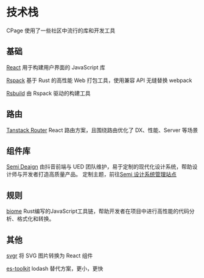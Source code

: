 # 技术栈
CPage 使用了一些社区中流行的库和开发工具

## 基础

  [React](https://react.dev/)
  用于构建用户界面的 JavaScript 库

  [Rspack](https://github.com/web-infra-dev/rspack)
  基于 Rust 的高性能 Web 打包工具，使用兼容 API 无缝替换 webpack

  [Rsbuild](https://github.com/web-infra-dev/rsbuild)
  由 Rspack 驱动的构建工具

## 路由
  [Tanstack Router](https://github.com/tanstack/router)
  React 路由方案，且围绕路由优化了 DX、性能、Server 等场景


## 组件库
  [Semi Deaign](https://github.com/DouyinFE/semi-design)
  由抖音前端与 UED 团队维护，易于定制的现代化设计系统，帮助设计师与开发者打造高质量产品。
  定制主题，前往[Semi 设计系统管理站点](https://semi.design/dsm/)

## 规则
[biome](https://github.com/biomejs/biome)
Rust编写的JavaScript工具链，帮助开发者在项目中进行高性能的代码分析、格式化和转换。

## 其他
 [svgr](https://react-svgr.com/)
 将 SVG 图片转换为 React 组件

 [es-toolkit](https://github.com/toss/es-toolkit)
 lodash 替代方案，更小，更快

 

